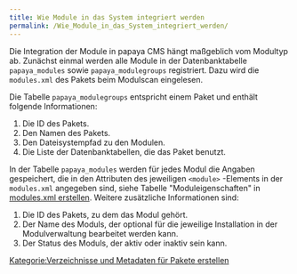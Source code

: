 ```yaml
---
title: Wie Module in das System integriert werden
permalink: /Wie_Module_in_das_System_integriert_werden/
---
```


Die Integration der Module in papaya CMS hängt maßgeblich vom Modultyp ab. Zunächst einmal werden alle Module in der Datenbanktabelle `papaya_modules` sowie `papaya_modulegroups` registriert. Dazu wird die `modules.xml` des Pakets beim Modulscan eingelesen.

Die Tabelle `papaya_modulegroups` entspricht einem Paket und enthält folgende Informationen:

1.  Die ID des Pakets.
2.  Den Namen des Pakets.
3.  Den Dateisystempfad zu den Modulen.
4.  Die Liste der Datenbanktabellen, die das Paket benutzt.

In der Tabelle `papaya_modules` werden für jedes Modul die Angaben gespeichert, die in den Attributen des jeweiligen `<module>` -Elements in der `modules.xml` angegeben sind, siehe Tabelle "Moduleigenschaften" in [modules.xml erstellen](/modules.xml_erstellen.md). Weitere zusätzliche Informationen sind:

1.  Die ID des Pakets, zu dem das Modul gehört.
2.  Der Name des Moduls, der optional für die jeweilige Installation in der Modulverwaltung bearbeitet werden kann.
3.  Der Status des Moduls, der aktiv oder inaktiv sein kann.

[Kategorie:Verzeichnisse und Metadaten für Pakete erstellen](export_de/Kategorie:Verzeichnisse_und_Metadaten_für_Pakete_erstellen.md)